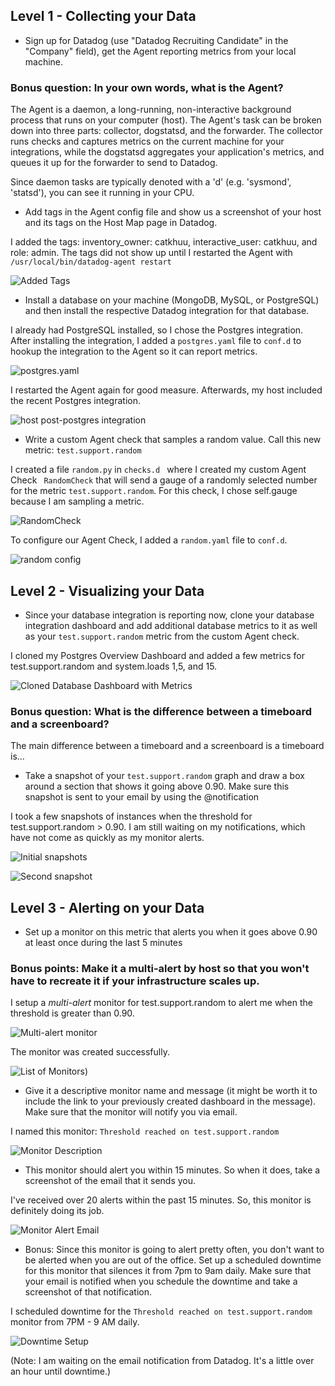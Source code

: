 ## Level 1 - Collecting your Data

* Sign up for Datadog (use "Datadog Recruiting Candidate" in the "Company" field), get the Agent reporting metrics from your local machine.

 ### Bonus question: In your own words, what is the Agent?

 The Agent is a daemon, a long-running, non-interactive background process that runs on your computer (host). The Agent's task can be broken down into three parts: collector, dogstatsd, and the forwarder. The collector runs checks and captures metrics on the current machine for your integrations, while the dogstatsd aggregates your application's metrics, and queues it up for the forwarder to send to Datadog.

 Since daemon tasks are typically denoted with a 'd' (e.g. 'sysmond', 'statsd'), you can see it running in your CPU.

* Add tags in the Agent config file and show us a screenshot of your host and its tags on the Host Map page in Datadog.

I added the tags: inventory_owner: catkhuu, interactive_user: catkhuu, and role: admin. The tags did not show up until I restarted the Agent with ``` /usr/local/bin/datadog-agent restart ```

![Added Tags](https://github.com/catkhuu/hiring-engineers/catkhuu-support-eng/images/dd_host_map_with_tags.png)

* Install a database on your machine (MongoDB, MySQL, or PostgreSQL) and then install the respective Datadog integration for that database.

I already had PostgreSQL installed, so I chose the Postgres integration. After installing the integration, I added a ``` postgres.yaml ``` file to ``` conf.d ``` to hookup the integration to the Agent so it can report metrics.

![postgres.yaml](https://github.com/catkhuu/hiring-engineers/catkhuu-support-eng/images/dd_postgres_yaml.png)

I restarted the Agent again for good measure. Afterwards, my host included the recent Postgres integration.

![host post-postgres integration](https://github.com/catkhuu/hiring-engineers/catkhuu-support-eng/images/dd_postgres_yaml.png)

* Write a custom Agent check that samples a random value. Call this new metric: `test.support.random`

I created a file ``` random.py ``` in ```checks.d ``` where I created my custom Agent Check ``` RandomCheck``` that will send a gauge of a randomly selected number for the metric ``` test.support.random ```. For this check, I chose self.gauge because I am sampling a metric.

![RandomCheck](https://github.com/catkhuu/hiring-engineers/catkhuu-support-eng/images/dd_random_py.png)

To configure our Agent Check, I added a ``` random.yaml ``` file to ``` conf.d ```.  

![random config](https://github.com/catkhuu/hiring-engineers/catkhuu-support-eng/images/dd_random_yaml.png)


## Level 2 - Visualizing your Data

* Since your database integration is reporting now, clone your database integration dashboard and add additional database metrics to it as well as your `test.support.random` metric from the custom Agent check.

I cloned my Postgres Overview Dashboard and added a few metrics for test.support.random and system.loads 1,5, and 15.

![Cloned Database Dashboard with Metrics](https://github.com/catkhuu/hiring-engineers/catkhuu-support-eng/images/dd_updated_cloned_dashboard.png)

### Bonus question: What is the difference between a timeboard and a screenboard?

The main difference between a timeboard and a screenboard is a timeboard is...


* Take a snapshot of your `test.support.random` graph and draw a box around a section that shows it going above 0.90. Make sure this snapshot is sent to your email by using the @notification

I took a few snapshots of instances when the threshold for test.support.random > 0.90. I am still waiting on my notifications, which have not come as quickly as my monitor alerts.

![Initial snapshots](https://github.com/catkhuu/hiring-engineers/blob/catkhuu-support-eng/images/dd_snapshot_test_support_random.png)

![Second snapshot](https://github.com/catkhuu/hiring-engineers/blob/catkhuu-support-eng/images/dd_second_snapshot.png)


## Level 3 - Alerting on your Data

* Set up a monitor on this metric that alerts you when it goes above 0.90 at least once during the last 5 minutes

### Bonus points:  Make it a multi-alert by host so that you won't have to recreate it if your infrastructure scales up.

I setup a *multi-alert* monitor for test.support.random to alert me when the threshold is greater than 0.90.

![Multi-alert monitor](https://github.com/catkhuu/hiring-engineers/blob/catkhuu-support-eng/images/dd_monitor_setup_form.png)

The monitor was created successfully.

![List of Monitors](https://github.com/catkhuu/hiring-engineers/blob/catkhuu-support-eng/images/dd_monitors_listed.png))

* Give it a descriptive monitor name and message (it might be worth it to include the link to your previously created dashboard in the message).  Make sure that the monitor will notify you via email.

I named this monitor: ``` Threshold reached on test.support.random ```

![Monitor Description](https://github.com/catkhuu/hiring-engineers/blob/catkhuu-support-eng/images/dd_monitor_description.png)

* This monitor should alert you within 15 minutes. So when it does, take a screenshot of the email that it sends you.

I've received over 20 alerts within the past 15 minutes. So, this monitor is definitely doing its job.

![Monitor Alert Email](https://github.com/catkhuu/hiring-engineers/blob/catkhuu-support-eng/images/dd_email_notif_threshold_reached.png)

* Bonus: Since this monitor is going to alert pretty often, you don't want to be alerted when you are out of the office. Set up a scheduled downtime for this monitor that silences it from 7pm to 9am daily. Make sure that your email is notified when you schedule the downtime and take a screenshot of that notification.

I scheduled downtime for the ``` Threshold reached on test.support.random ``` monitor from 7PM - 9 AM daily.

![Downtime Setup](https://github.com/catkhuu/hiring-engineers/blob/catkhuu-support-eng/images/dd_downtime_setup.png)

(Note: I am waiting on the email notification from Datadog. It's a little over an hour until downtime.)
